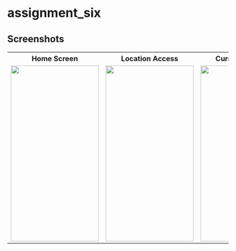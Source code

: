 # assignment_six

## Screenshots
<table style="width:100%">
  <tr>
    <th>Home Screen</th>
    <th>Location Access</th>
    <th>Current Location</th>
    <th>Click to Pin Anyware</th>
  </tr>
  <tr>
    <td><img src="https://github.com/MdAshrafUllah/remote_kitchen/assets/96839511/ff0bb906-0403-4a81-838f-235c9cfd9fb5" width="200" height="400"></td>
    <td><img src="https://github.com/MdAshrafUllah/remote_kitchen/assets/96839511/066810fb-5bae-4a0b-83e6-549dc1a0fceb" width="200" height="400"></td>
    <td><img src="https://github.com/MdAshrafUllah/remote_kitchen/assets/96839511/72792061-6337-40a6-b814-232d6716e1fb" width="200" height="400"></td>
    <td><img src="https://github.com/MdAshrafUllah/remote_kitchen/assets/96839511/030d3cc4-861a-4fed-abd9-6b0ab5cc117d" width="200" height="400"></td>
  </tr>
</table>



